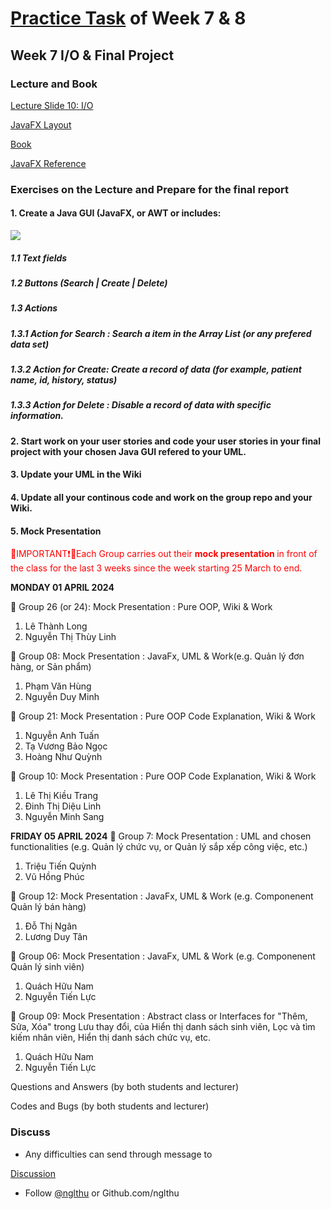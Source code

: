 # [Practice Task](https://nglthu.github.io/OOP_References/Practice_week7) of Week 7 & 8

## Week 7 I/O & Final Project
### Lecture and Book


[Lecture Slide 10: I/O](https://nglthu.github.io/OOP_References/Slides/Lecture10_LTN.pdf)

[JavaFX Layout](https://nglthu.github.io/JavaGuiProject/img/readMeImg)

[Book](https://nglthu.github.io/Books/java/BruceEckel_Thinking_in_Java_4th_Edition.pdf)

[JavaFX Reference](https://docs.oracle.com/javafx/2/ui_controls/text-field.htm)

### Exercises on the Lecture and Prepare for the final report


#### 1. Create a Java GUI (JavaFX, or AWT or  includes:

<img src="https://nglthu.github.io/OOP_References/img/PatientManagement.png">
   
##### 1.1 Text fields
   
##### 1.2 Buttons (Search | Create | Delete)  

##### 1.3 Actions 

##### 1.3.1 Action for Search : Search a item in the Array List (or any prefered data set)

##### 1.3.2 Action for Create: Create a record of data (for example, patient name, id,  history, status)

##### 1.3.3 Action for Delete : Disable a record of data with specific information. 


#### 2. Start work on your user stories and code your user stories in your final project with your chosen Java GUI refered to your UML.

#### 3. Update your UML in the Wiki

#### 4. Update all your continous code and work on the group repo and your Wiki. 

#### 5. Mock Presentation

<span style="color:red">🔴IMPORTANT❗🔴Each Group carries out their <b> mock presentation </b> in front of the class for the last 3 weeks since the week starting 25 March to end. 
</span>


<b>MONDAY 01 APRIL 2024</b>   

🔴 Group 26 (or 24): Mock Presentation : Pure OOP, Wiki  & Work
1. Lê Thành Long
2. Nguyễn Thị Thùy Linh

🔴 Group 08: Mock Presentation : JavaFx, UML & Work(e.g. Quản lý đơn hàng, or Sản phẩm)
1. Phạm Văn Hùng
2. Nguyễn Duy Minh

🔴 Group 21: Mock Presentation : Pure OOP Code Explanation, Wiki & Work 
1. Nguyễn Anh Tuấn
2. Tạ Vương Bảo Ngọc
3. Hoàng Như Quỳnh

🔴 Group 10: Mock Presentation : Pure OOP Code Explanation, Wiki & Work
1. Lê Thị Kiều Trang
2. Đinh Thị Diệu Linh
3. Nguyễn Minh Sang

<b>FRIDAY 05 APRIL 2024</b> 
🔴 Group 7: Mock Presentation : UML  and chosen functionalities (e.g. Quản lý chức vụ, or Quản lý sắp xếp công việc, etc.)
1. Triệu Tiến Quỳnh
2. Vũ Hồng Phúc
   
🔴 Group 12: Mock Presentation : JavaFx, UML & Work (e.g. Componenent Quản lý bán hàng) 
1. Đỗ Thị Ngân
2. Lương Duy Tân

🔴 Group 06: Mock Presentation : JavaFx, UML & Work (e.g. Componenent Quản lý sinh viên) 
1. Quách Hữu Nam
2. Nguyễn Tiến Lực

🔴 Group 09: Mock Presentation : Abstract class or Interfaces for "Thêm, Sửa, Xóa" trong Lưu thay đổi, của Hiển thị danh sách sinh viên, Lọc và tìm kiếm nhân viên, Hiển thị danh sách chức vụ, etc.
1. Quách Hữu Nam
2. Nguyễn Tiến Lực



Questions and Answers (by both students and lecturer)

Codes and Bugs (by both students and lecturer)



### Discuss
+ Any difficulties can send through message to 

[Discussion](https://github.com/nglthu/OOP_References/discussions)



+ Follow [@nglthu](https://github.com/nglthu) or Github.com/nglthu

 
